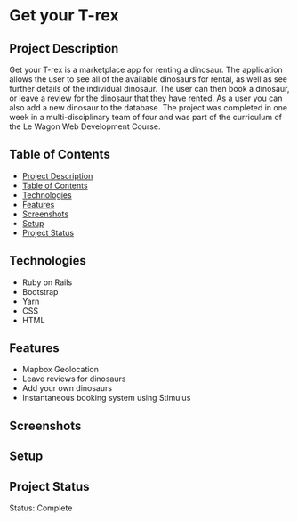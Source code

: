 # Get your T-rex 

## Project Description
Get your T-rex is a marketplace app for renting a dinosaur. The application allows the user to see all of the available dinosaurs for rental, as well as see further details of the individual dinosaur. The user can then book a dinosaur, or leave a review for the dinosaur that they have rented. As a user you can also add a new dinosaur to the database. The project was completed in one week in a multi-disciplinary team of four and was part of the curriculum of the Le Wagon Web Development Course. 

## Table of Contents
* [Project Description](#project-description)
* [Table of Contents](#table-of-contents)
* [Technologies](#technologies)
* [Features](#features)
* [Screenshots](#screenshots)
* [Setup](#setup)
* [Project Status](#project-status)

## Technologies
* Ruby on Rails
* Bootstrap
* Yarn
* CSS
* HTML

## Features
- Mapbox Geolocation
- Leave reviews for dinosaurs
- Add your own dinosaurs
- Instantaneous booking system using Stimulus

## Screenshots

## Setup

## Project Status
Status: Complete













